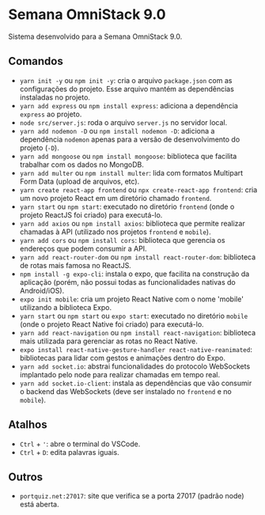 # Semana OmniStack 9.0
Sistema desenvolvido para a Semana OmniStack 9.0.

## Comandos
- `yarn init -y` ou `npm init -y`: cria o arquivo `package.json` com as configurações do projeto. Esse arquivo mantém as dependências instaladas no projeto.
- `yarn add express` ou `npm install express`: adiciona a dependência `express` ao projeto.
- `node src/server.js`: roda o arquivo `server.js` no servidor local.
- `yarn add nodemon -D` ou `npm install nodemon -D`: adiciona a dependência `nodemon` apenas para a versão de desenvolvimento do projeto (`-D`).
- `yarn add mongoose` ou `npm install mongoose`: biblioteca que facilita trabalhar com os dados no MongoDB.
- `yarn add multer` ou `npm install multer`: lida com formatos Multipart Form Data (upload de arquivos, etc).
- `yarn create react-app frontend` ou `npx create-react-app frontend`: cria um novo projeto React em um diretório chamado `frontend`.
- `yarn start` ou `npm start`: executado no diretório `frontend` (onde o projeto ReactJS foi criado) para executá-lo.
- `yarn add axios` ou `npm install axios`: biblioteca que permite realizar chamadas à API (utilizado nos projetos `frontend` e `mobile`).
- `yarn add cors` ou `npm install cors`: biblioteca que gerencia os endereços que podem consumir a API.
- `yarn add react-router-dom` ou `npm install react-router-dom`: biblioteca de rotas mais famosa no ReactJS.
- `npm install -g expo-cli`: instala o expo, que facilita na construção da aplicação (porém, não possui todas as funcionalidades nativas do Android/iOS).
- `expo init mobile`: cria um projeto React Native com o nome 'mobile' utilizando a biblioteca Expo.
- `yarn start` ou `npm start` ou `expo start`: executado no diretório `mobile` (onde o projeto React Native foi criado) para executá-lo.
- `yarn add react-navigation` ou `npm install react-navigation`: biblioteca mais utilizada para gerenciar as rotas no React Native.
- `expo install react-native-gesture-handler react-native-reanimated`: bibliotecas para lidar com gestos e animações dentro do Expo.
- `yarn add socket.io`: abstrai funcionalidades do protocolo WebSockets implantado pelo node para realizar chamadas em tempo real.
- `yarn add socket.io-client`: instala as dependências que vão consumir o backend das WebSockets (deve ser instalado no `frontend` e no `mobile`).

## Atalhos
- `Ctrl` + `'`: abre o terminal do VSCode.
- `Ctrl` + `D`: edita palavras iguais.

## Outros

- `portquiz.net:27017`: site que verifica se a porta 27017 (padrão node) está aberta.
